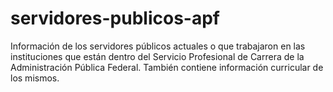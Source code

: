# servidores-publicos-apf
Información de los servidores públicos actuales o que trabajaron en las instituciones que están dentro del Servicio Profesional de Carrera de la Administración Pública Federal. También contiene información curricular de los mismos.
